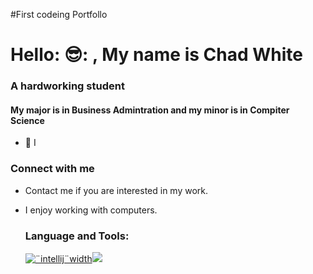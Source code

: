 #First codeing Portfollo
<h1 align-¨center¨> Hello: 😎: , My name is Chad White</h1>
<h3 align-¨enter¨> A hardworking student</h3>
<h4 align-¨enter¨> My major is in Business Admintration and my minor is in Compiter Science</h4>


- 🦾 I
<h3 align = ¨left¨> Connect with me</h3>
<p align = ¨left¨>

- Contact me if you are interested in my work. 
- I enjoy working with computers.
    </p> 

    <h3 align-¨left¨> Language and Tools: </h3>
    <p align- ¨Left¨>
      <a href= ¨https://github.com/devicons/devicon/blub/master/icons/intellij/intellij-original-
          wordmark.svg¨ target=¨blank¨ rel =¨noreferrer¨><img
            src=¨https://cdn.jsdelivr.net/gh/devicons/devicon/icons/intellij/intellij-original-wordmark.svg¨
            alt = ¨intellij¨width =¨60¨ height =¨60¨/></a><a
            href=¨wordmark.svg]https://github.com/devicons/devicon/blob/master/icons/java/java-original-
            wordmark.svg¨targets=¨blank¨ rel=¨noreferrer¨><img
        src=¨https://cdn.jsdelivr.net/gh/devicons/devicon/icons/intellij/intellij-original-wordmark.svg¨alt
  = ¨java¨width =¨60¨ height =¨60¨/></a>

</p>
